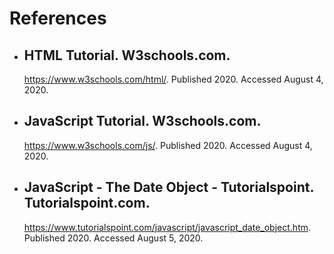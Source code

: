 # References

- ## HTML Tutorial. W3schools.com.
   <https://www.w3schools.com/html/>. Published 2020. Accessed August 4, 2020.


- ## JavaScript Tutorial. W3schools.com. 
   <https://www.w3schools.com/js/>. Published 2020. Accessed August 4, 2020.


- ## JavaScript - The Date Object - Tutorialspoint. Tutorialspoint.com. 
   <https://www.tutorialspoint.com/javascript/javascript_date_object.htm>. Published 2020. Accessed August 5, 2020.
